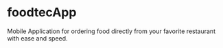 # foodtecApp
Mobile Application for ordering food directly from your favorite restaurant with ease and speed.
